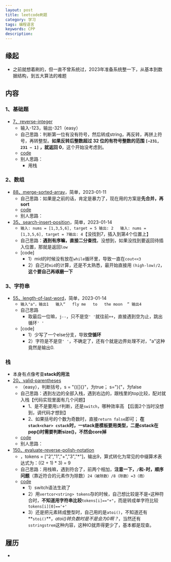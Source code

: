 ```yaml
---
layout: post  
title: leetcode刷题  
category: 学习    
tags: 编程语言        
keywords: CPP      
description:    
---  
```



##  缘起
+ 之前就想着刷的，但一直不曾系统过，2023年准备系统整一下，从基本到数据结构，到五大算法的难题


##  内容

###  1、基础题
+ [7、reverse-integer](https://leetcode.com/problems/reverse-integer/)
	+ 输入-123，输出-321（easy）
	+ 自己思路：判断第一位有没有符号，然后转成string，再反转，再拼上符号，再转整型。**如果反转后整数超过 32 位的有符号整数的范围 `[−231, 231 − 1]` ，就返回 0**，这个开始没考虑到。
	+ [code](https://gitee.com/fewolflion/BookNote/blob/master/00lionel%E6%8A%80%E6%9C%AF%E7%9F%A5%E8%AF%86%E7%AE%A1%E7%90%86/00leetcode/007reverse-integer.cpp)
	+ 别人思路：
		+ 用栈

### 2、数组

+ [88、merge-sorted-array](https://leetcode.cn/problems/merge-sorted-array/)，简单，2023-01-11
  + 自己思路：如果是之前的话，肯定是暴力了，现在用的方案是**先合并，再sort**
  + [code](https://gitee.com/fewolflion/BookNote/blob/master/00leetcode/088merge-sorted-array.cpp)
  + 别人思路：
+ [35、search-insert-position](https://leetcode.cn/problems/search-insert-position)，简单，2023-01-14
  + `输入: nums = [1,3,5,6], target = 5 输出: 2   输入: nums = [1,3,5,6], target = 7输出: 4`【没找到7，插入到第4个位置上】
  + 自己思路：**遇到有序嘛，直接二分查找**，没想到，如果没找到要返回待插入位置，那就是返回`low`
  + [code]
    + 1）mid的时候没有放在`while`循环里，导致一直在`cout<<3`
    + 2）自己对`mid`的计算，还是不太熟悉，最开始直接用 `(high-low)/2`，**这个要自己再琢磨一下**

### 3、字符串

+ [55、length-of-last-word](https://leetcode.cn/problems/length-of-last-word/)，简单，2023-01-14
  + `输入"a"，输出1   输入“   fly me   to   the moon  ” 输出4 `
  + 自己思路
    + 取最后一位嘛，`j--`，只不是空`' '`就往前`++`，直接遇到空为止，跳出循环`' '`
  + [code]
    + 1）少写了一个else分支，导致**空循环**
    + 2）字符是不是空`' '`，不确定了，还有个就是边界处理不对，"a"这种竟然是输出0.

### 栈

+ 本身有点像考查**stack的用法**
+ [20、valid-parentheses](https://leetcode.cn/problems/valid-parentheses/)
  + （easy），判断括号，s = "()[]{}"，为true； s="){"，为false
  + 自己思路：遇到左边的全部入栈，遇到右边的，跟栈里的top比较，配对就入栈【代码实现里面有几个问题】
    + 1、是不是要用`if`判断，还是`switch`，哪种效率高  【后面2个当时没想到，调代码才想到】
    + 2、如果括号的个数为奇数时，直接`return false`即可； **在`stack<char> cstack`时，一stack是模板要用类型，二是cstack在pop()时需要判断size()，不然会core掉**
  + [code](https://gitee.com/fewolflion/BookNote/blob/master/00leetcode/020valid-parentheses.cpp)
  + 别人思路：
+ [150、evaluate-reverse-polish-notation](https://leetcode.cn/problems/evaluate-reverse-polish-notation/)
  + ，tokens = ["2","1","+","3","*"]，输出9，算式转化为常见的中缀算术表达式为：((2 + 1) * 3) = 9
  + 自己思路：用栈嘛，遇到符合了，前两个相加，**注意一下，`/`和`-`时，顺序问题**（靠近符合的元素作为除数）`24（被除数）/8（除数）=3（商）`
  + [code](https://gitee.com/fewolflion/BookNote/blob/master/00leetcode/150evaluate-reverse-polish-notation.cpp)
    + 1）switch语法生疏了 
    + 2）用`vertcor<string> tokens`存的时候，自己想比较是不是`+`这种符合时，**不知道用字符串比较**`tokens[i]=="+"`，而是转成单字符比较`tokens[i][0]=='+'`
    + 3）还是把元素转成整型时，自己用的是`atoi()`，不知道还有**`stoi()`**，*atoi()转负数时是不是会为0啊？*，当然还有`sstringstrem`这种内容，这种IO就弄得更少了，基本都是现查。


##  履历
+ 